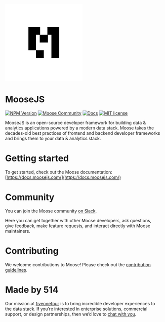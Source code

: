 <a href="https://www.moosejs.com/"><img src="logo-m-light.png" alt="moose logo" height="250px"></a>

# MooseJS

[![NPM Version](https://img.shields.io/npm/v/%40514labs%2Fmoose-cli?logo=npm)](https://www.npmjs.com/package/@514labs/moose-cli?activeTab=readme)
[![Moose Community](https://img.shields.io/badge/slack-moose_community-purple.svg?logo=slack)](https://join.slack.com/t/moose-community/shared_invite/zt-2fjh5n3wz-cnOmM9Xe9DYAgQrNu8xKxg)
[![Docs](https://img.shields.io/badge/quick_start-docs-blue.svg)](https://docs.moosejs.com/)
[![MIT license](https://img.shields.io/badge/license-MIT-yellow.svg)](LICENSE)

MooseJS is an open-source developer framework for building data & analytics applications powered by a modern data stack. Moose takes the decades-old best practices of frontend and backend developer frameworks and brings them to your data & analytics stack.

# Getting started
To get started, check out the Moose documentation: [https://docs.moosejs.com/](https://docs.moosejs.com/)

# Community
You can join the Moose community [on Slack](https://join.slack.com/t/moose-community/shared_invite/zt-2fjh5n3wz-cnOmM9Xe9DYAgQrNu8xKxg).

Here you can get together with other Moose developers, ask questions, give feedback, make feature requests, and interact directly with Moose maintainers. 

# Contributing
We welcome contributions to Moose! Please check out the [contribution guidelines](https://github.com/514-labs/moose/blob/main/CONTRIBUTING.md). 

# Made by 514
Our mission at [fiveonefour](https://www.fiveonefour.com/) is to bring incredible developer experiences to the data stack. If you’re interested in enterprise solutions, commercial support, or design partnerships, then we’d love to [chat with you](https://xbac8793a37.typeform.com/to/KTf5bBbr?typeform-source=www.fiveonefour.com).
